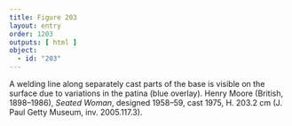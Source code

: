 ```yaml
---
title: Figure 203
layout: entry
order: 1203
outputs: [ html ]
object:
  - id: "203"
---
```


A welding line along separately cast parts of the base is visible on the surface due to variations in the patina (blue overlay). Henry Moore (British, 1898–1986), *Seated Woman*, designed 1958–59, cast 1975, H. 203.2 cm (J. Paul Getty Museum, inv. 2005.117.3).
